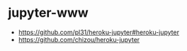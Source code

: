 # jupyter-www
* https://github.com/pl31/heroku-jupyter#heroku-jupyter
* https://github.com/chizou/heroku-jupyter
